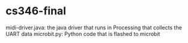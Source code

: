 # cs346-final

midi-driver.java: the java driver that runs in Processing that collects the UART data
microbit.py: Python code that is flashed to microbit
